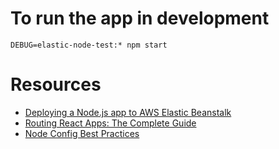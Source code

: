 # To run the app in development

```shell
DEBUG=elastic-node-test:* npm start
```

# Resources

- [Deploying a Node.js app to AWS Elastic Beanstalk](https://medium.com/@xoor/deploying-a-node-js-app-to-aws-elastic-beanstalk-681fa88bac53)
- [Routing React Apps: The Complete Guide](https://scotch.io/tutorials/routing-react-apps-the-complete-guide)
- [Node Config Best Practices](https://codingsans.com/blog/node-config-best-practices)
